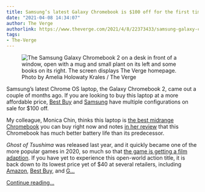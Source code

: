 ```yaml
---
title: Samsung’s latest Galaxy Chromebook is $100 off for the first time
date: "2021-04-08 14:34:07"
author: The Verge
authorlink: https://www.theverge.com/2021/4/8/22373433/samsung-galaxy-chromebook-ghost-of-tsushima-lg-monitor-sale-deal
tags:
- The-Verge
---
```

<figure>
      <img alt="The Samsung Galaxy Chromebook 2 on a desk in front of a window, open with a mug and small plant on its left and some books on its right. The screen displays The Verge homepage." src="https://cdn.vox-cdn.com/thumbor/dxxIVT6plPyGEF_Ro3kusu6F23c=/0x0:2040x1360/1310x873/cdn.vox-cdn.com/uploads/chorus_image/image/69095160/akrales_210226_4438_0085.0.jpg" />
        <figcaption>Photo by Amelia Holowaty Krales / The Verge</figcaption>
    </figure>

  <p id="F0ZPFo">Samsung’s latest Chrome OS laptop, the Galaxy Chromebook 2, came out a couple of months ago. If you are looking to buy this laptop at a more affordable price, <a href="https://shop-links.co/1737191485644991413#donotlink" rel="sponsored nofollow noopener" target="_blank">Best Buy</a> and <a href="https://shop-links.co/1737196912936872712#donotlink" rel="sponsored nofollow noopener" target="_blank">Samsung</a> have multiple configurations on sale for $100 off.</p>
<p id="h7VdNv">My colleague, Monica Chin, thinks this laptop is <a href="https://www.theverge.com/21296102/best-chromebooks" rel="sponsored nofollow noopener" target="_blank">the best midrange Chromebook</a> you can buy right now and notes <a href="https://www.theverge.com/22301481/samsung-galaxy-chromebook-2-review" rel="sponsored nofollow noopener" target="_blank">in her review</a> that this Chromebook has much better battery life than its predecessor.</p>
<div id="MyIhdu"><div data-anthem-component="productcard:10435503"></div></div>
<p id="KrDsUI"><em>Ghost of Tsushima </em>was released last year, and it quickly became one of the more popular games in 2020, so much so that <a href="https://www.theverge.com/2021/3/25/22350484/sony-ghost-of-tsushima-movie-film-director-john-wick-sucker-punch" rel="sponsored nofollow noopener" target="_blank">the game is getting a film adaption</a>. If you have yet to experience this open-world action title, it is back down to its lowest price yet of $40 at several retailers, including <a href="https://www.amazon.com/Ghost-Tsushima-PlayStation-4/dp/B08BSKT43L?tag=theverge02-20" rel="sponsored nofollow noopener" target="_blank">Amazon</a>, <a href="https://shop-links.co/1724325625436134758#donotlink" rel="sponsored nofollow noopener" target="_blank">Best Buy</a>, and <a href="https://click.linksynergy.com/deeplink?id=nOD/rLJHOac&amp;mid=24348&amp;u1=vergedeals&amp;murl=https%3A%2F%2Fwww.gamestop.com%2Fvideo-games%2Fplaystation-4%2Fgames%2Fproducts%2Fghost-of-tsushima%2F11100913.html%3Fcondition%3DNew" rel="sponsored nofollow noopener" target="_blank">G...</a></p>
  <p>
    <a href="https://www.theverge.com/2021/4/8/22373433/samsung-galaxy-chromebook-ghost-of-tsushima-lg-monitor-sale-deal">Continue reading&hellip;</a>
  </p>